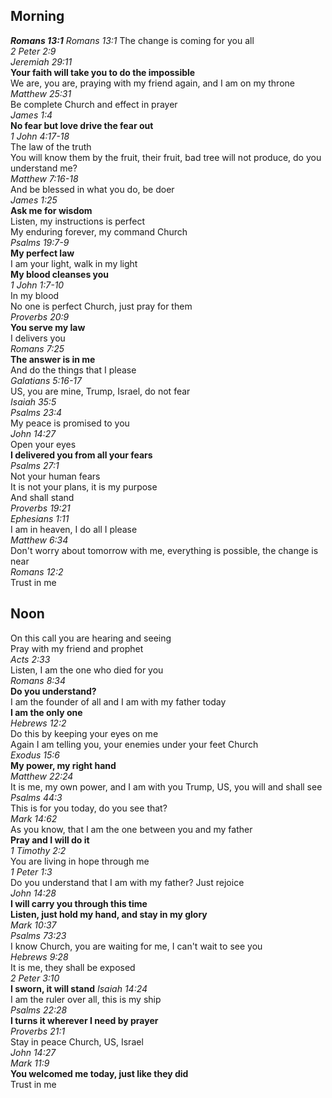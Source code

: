 ## Morning

**_Romans 13:1_**
_Romans 13:1_
The change is coming for you all  
_2 Peter 2:9_  
_Jeremiah 29:11_  
**Your faith will take you to do the impossible**  
We are, you are, praying with my friend again, and I am on my throne  
_Matthew 25:31_  
Be complete Church and effect in prayer  
_James 1:4_  
**No fear but love drive the fear out**  
_1 John 4:17-18_  
The law of the truth  
You will know them by the fruit, their fruit, bad tree will not produce, do you understand me?  
_Matthew 7:16-18_  
And be blessed in what you do, be doer  
_James 1:25_  
**Ask me for wisdom**  
Listen, my instructions is perfect  
My enduring forever, my command Church  
_Psalms 19:7-9_  
**My perfect law**  
I am your light, walk in my light  
**My blood cleanses you**  
_1 John 1:7-10_  
In my blood  
No one is perfect Church, just pray for them  
_Proverbs 20:9_  
**You serve my law**  
I delivers you  
_Romans 7:25_  
**The answer is in me**  
And do the things that I please  
_Galatians 5:16-17_  
US, you are mine, Trump, Israel, do not fear  
_Isaiah 35:5_  
_Psalms 23:4_  
My peace is promised to you  
_John 14:27_  
Open your eyes  
**I delivered you from all your fears**  
_Psalms 27:1_  
Not your human fears  
It is not your plans, it is my purpose  
And shall stand  
_Proverbs 19:21_  
_Ephesians 1:11_  
I am in heaven, I do all I please  
_Matthew 6:34_  
Don't worry about tomorrow with me, everything is possible, the change is near  
_Romans 12:2_  
Trust in me  

## Noon

On this call you are hearing and seeing  
Pray with my friend and prophet  
_Acts 2:33_  
Listen, I am the one who died for you  
_Romans 8:34_  
**Do you understand?**  
I am the founder of all and I am with my father today  
**I am the only one**  
_Hebrews 12:2_  
Do this by keeping your eyes on me  
Again I am telling you, your enemies under your feet Church  
_Exodus 15:6_  
**My power, my right hand**  
_Matthew 22:24_  
It is me, my own power, and I am with you Trump, US, you will and shall see  
_Psalms 44:3_  
This is for you today, do you see that?  
_Mark 14:62_  
As you know, that I am the one between you and my father  
**Pray and I will do it**  
_1 Timothy 2:2_  
You are living in hope through me  
_1 Peter 1:3_  
Do you understand that I am with my father? Just rejoice  
_John 14:28_  
**I will carry you through this time**  
**Listen, just hold my hand, and stay in my glory**  
_Mark 10:37_  
_Psalms 73:23_  
I know Church, you are waiting for me, I can't wait to see you  
_Hebrews 9:28_  
It is me, they shall be exposed  
_2 Peter 3:10_  
**I sworn, it will stand**
_Isaiah 14:24_  
I am the ruler over all, this is my ship  
_Psalms 22:28_  
**I turns it wherever I need by prayer**  
_Proverbs 21:1_  
Stay in peace Church, US, Israel  
_John 14:27_  
_Mark 11:9_  
**You welcomed me today, just like they did**  
Trust in me  
